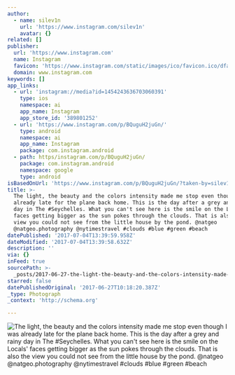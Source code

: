```yaml
---
author:
  - name: silev1n
    url: 'https://www.instagram.com/silev1n'
    avatar: {}
related: []
publisher:
  url: 'https://www.instagram.com'
  name: Instagram
  favicon: 'https://www.instagram.com/static/images/ico/favicon.ico/dfa85bb1fd63.ico'
  domain: www.instagram.com
keywords: []
app_links:
  - url: 'instagram://media?id=1454243636703060391'
    type: ios
    namespace: ai
    app_name: Instagram
    app_store_id: '389801252'
  - url: 'https://www.instagram.com/p/BQuguH2juGn/'
    type: android
    namespace: ai
    app_name: Instagram
    package: com.instagram.android
  - path: https/instagram.com/p/BQuguH2juGn/
    package: com.instagram.android
    namespace: google
    type: android
isBasedOnUrl: 'https://www.instagram.com/p/BQuguH2juGn/?taken-by=silev1n'
title: >-
  The light, the beauty and the colors intensity made me stop even though I was
  already late for the plane back home. This is the day after a grey and rainy
  day in The #Seychelles. What you can't see here is the smile on the Locals'
  faces getting bigger as the sun pokes through the clouds. That is also the
  view you could not see from the little house by the pond. @natgeo
  @natgeo.photography @nytimestravel #clouds #blue #green #beach
datePublished: '2017-07-04T13:39:59.958Z'
dateModified: '2017-07-04T13:39:58.632Z'
description: ''
via: {}
inFeed: true
sourcePath: >-
  _posts/2017-06-27-the-light-the-beauty-and-the-colors-intensity-made-me-stop.md
starred: false
datePublishedOriginal: '2017-06-27T10:18:20.387Z'
_type: Photograph
_context: 'http://schema.org'

---
```

![The light, the beauty and the colors intensity made me stop even though I was already late for the plane back home. This is the day after a grey and rainy day in The #Seychelles. What you can't see here is the smile on the Locals' faces getting bigger as the sun pokes through the clouds. That is also the view you could not see from the little house by the pond. @natgeo @natgeo.photography @nytimestravel #clouds #blue #green #beach](https://scontent.cdninstagram.com/t51.2885-15/s640x640/sh0.08/e35/16788828_1806414686272875_773472104761786368_n.jpg)